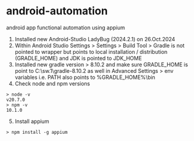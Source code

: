 # android-automation
android app functional automation using appium

1. Installed new Android-Studio LadyBug (2024.2.1) on 26.Oct.2024
2. Within Android Studio Settings > Settings > Build Tool > Gradle is not pointed to wrapper but points to local installation / distribution (GRADLE_HOME) and JDK is pointed to JDK_HOME
3. Installed new gradle version > 8.10.2 and make sure GRADLE_HOME is point to C:\sw.1\gradle-8.10.2 as well in Advanced Settings > env variables i.e. PATH also points to %GRADLE_HOME%\bin
4. Check node and npm versions
```
> node -v
v20.7.0
> npm -v
10.1.0
```
5. Install appium
```
> npm install -g appium
```
